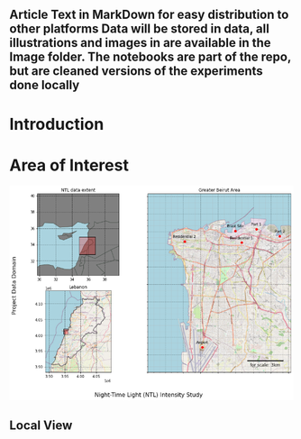 Article Text in MarkDown for easy distribution to other platforms
Data will be stored in data, all illustrations and images in are available in the Image folder.
The notebooks are part of the repo, but are cleaned versions of the experiments done locally
---

<h1> Introduction </h1>

<h1> Area of Interest </h1>


![Map of Area of Interest](/Beirut20200804/Figures/F1_map1.png?raw=true "Title")


<h2> Local View </h2>


